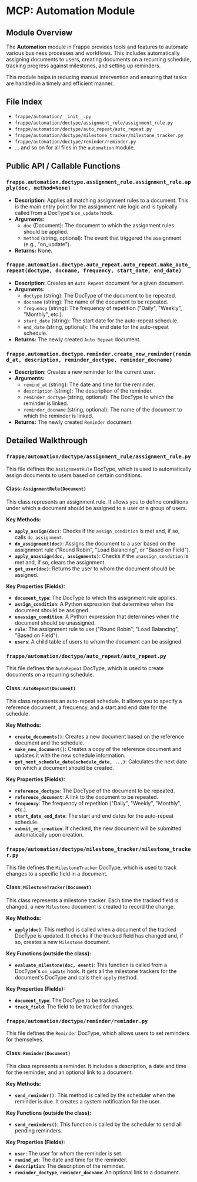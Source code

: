 # MCP: Automation Module

## Module Overview

The **Automation** module in Frappe provides tools and features to automate various business processes and workflows. This includes automatically assigning documents to users, creating documents on a recurring schedule, tracking progress against milestones, and setting up reminders.

This module helps in reducing manual intervention and ensuring that tasks are handled in a timely and efficient manner.

## File Index

*   `frappe/automation/__init__.py`
*   `frappe/automation/doctype/assignment_rule/assignment_rule.py`
*   `frappe/automation/doctype/auto_repeat/auto_repeat.py`
*   `frappe/automation/doctype/milestone_tracker/milestone_tracker.py`
*   `frappe/automation/doctype/reminder/reminder.py`
*   ... and so on for all files in the `automation` module.

## Public API / Callable Functions

### `frappe.automation.doctype.assignment_rule.assignment_rule.apply(doc, method=None)`
- **Description:** Applies all matching assignment rules to a document. This is the main entry point for the assignment rule logic and is typically called from a DocType's `on_update` hook.
- **Arguments:**
    - `doc` (Document): The document to which the assignment rules should be applied.
    - `method` (string, optional): The event that triggered the assignment (e.g., "on_update").
- **Returns:** None.

### `frappe.automation.doctype.auto_repeat.auto_repeat.make_auto_repeat(doctype, docname, frequency, start_date, end_date)`
- **Description:** Creates an `Auto Repeat` document for a given document.
- **Arguments:**
    - `doctype` (string): The DocType of the document to be repeated.
    - `docname` (string): The name of the document to be repeated.
    - `frequency` (string): The frequency of repetition ("Daily", "Weekly", "Monthly", etc.).
    - `start_date` (string): The start date for the auto-repeat schedule.
    - `end_date` (string, optional): The end date for the auto-repeat schedule.
- **Returns:** The newly created `Auto Repeat` document.

### `frappe.automation.doctype.reminder.create_new_reminder(remind_at, description, reminder_doctype, reminder_docname)`
- **Description:** Creates a new reminder for the current user.
- **Arguments:**
    - `remind_at` (string): The date and time for the reminder.
    - `description` (string): The description of the reminder.
    - `reminder_doctype` (string, optional): The DocType to which the reminder is linked.
    - `reminder_docname` (string, optional): The name of the document to which the reminder is linked.
- **Returns:** The newly created `Reminder` document.

## Detailed Walkthrough

### `frappe/automation/doctype/assignment_rule/assignment_rule.py`

This file defines the `AssignmentRule` DocType, which is used to automatically assign documents to users based on certain conditions.

#### Class: `AssignmentRule(Document)`

This class represents an assignment rule. It allows you to define conditions under which a document should be assigned to a user or a group of users.

**Key Methods:**

*   **`apply_assign(doc)`**: Checks if the `assign_condition` is met and, if so, calls `do_assignment`.
*   **`do_assignment(doc)`**: Assigns the document to a user based on the assignment rule ("Round Robin", "Load Balancing", or "Based on Field").
*   **`apply_unassign(doc, assignments)`**: Checks if the `unassign_condition` is met and, if so, clears the assignment.
*   **`get_user(doc)`**: Returns the user to whom the document should be assigned.

**Key Properties (Fields):**

*   **`document_type`**: The DocType to which this assignment rule applies.
*   **`assign_condition`**: A Python expression that determines when the document should be assigned.
*   **`unassign_condition`**: A Python expression that determines when the document should be unassigned.
*   **`rule`**: The assignment rule to use ("Round Robin", "Load Balancing", "Based on Field").
*   **`users`**: A child table of users to whom the document can be assigned.

### `frappe/automation/doctype/auto_repeat/auto_repeat.py`

This file defines the `AutoRepeat` DocType, which is used to create documents on a recurring schedule.

#### Class: `AutoRepeat(Document)`

This class represents an auto-repeat schedule. It allows you to specify a reference document, a frequency, and a start and end date for the schedule.

**Key Methods:**

*   **`create_documents()`**: Creates a new document based on the reference document and the schedule.
*   **`make_new_document()`**: Creates a copy of the reference document and updates it with the new schedule information.
*   **`get_next_schedule_date(schedule_date, ...)`**: Calculates the next date on which a document should be created.

**Key Properties (Fields):**

*   **`reference_doctype`**: The DocType of the document to be repeated.
*   **`reference_document`**: A link to the document to be repeated.
*   **`frequency`**: The frequency of repetition ("Daily", "Weekly", "Monthly", etc.).
*   **`start_date`**, **`end_date`**: The start and end dates for the auto-repeat schedule.
*   **`submit_on_creation`**: If checked, the new document will be submitted automatically upon creation.

### `frappe/automation/doctype/milestone_tracker/milestone_tracker.py`

This file defines the `MilestoneTracker` DocType, which is used to track changes to a specific field in a document.

#### Class: `MilestoneTracker(Document)`

This class represents a milestone tracker. Each time the tracked field is changed, a new `Milestone` document is created to record the change.

**Key Methods:**

*   **`apply(doc)`**: This method is called when a document of the tracked DocType is updated. It checks if the tracked field has changed and, if so, creates a new `Milestone` document.

**Key Functions (outside the class):**

*   **`evaluate_milestone(doc, event)`**: This function is called from a DocType's `on_update` hook. It gets all the milestone trackers for the document's DocType and calls their `apply` method.

**Key Properties (Fields):**

*   **`document_type`**: The DocType to be tracked.
*   **`track_field`**: The field to be tracked for changes.

### `frappe/automation/doctype/reminder/reminder.py`

This file defines the `Reminder` DocType, which allows users to set reminders for themselves.

#### Class: `Reminder(Document)`

This class represents a reminder. It includes a description, a date and time for the reminder, and an optional link to a document.

**Key Methods:**

*   **`send_reminder()`**: This method is called by the scheduler when the reminder is due. It creates a system notification for the user.

**Key Functions (outside the class):**

*   **`send_reminders()`**: This function is called by the scheduler to send all pending reminders.

**Key Properties (Fields):**

*   **`user`**: The user for whom the reminder is set.
*   **`remind_at`**: The date and time for the reminder.
*   **`description`**: The description of the reminder.
*   **`reminder_doctype`**, **`reminder_docname`**: An optional link to a document.